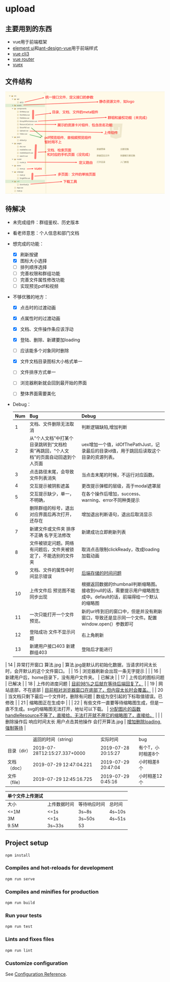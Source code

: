 # upload

## 主要用到的东西
 - vue用于前端框架
 - [element ui](https://element.eleme.cn/#/zh-CN/component/installation)和[ant-design-vue](https://vue.ant.design/docs/vue/introduce-cn/)用于前端样式
 - [vue cli3](https://cli.vuejs.org/zh/)
 - [vue router](https://router.vuejs.org/zh/installation.html)
 - [vuex](https://vuex.vuejs.org/)



## 文件结构

![1563720071820](./doc/1563720071820.png)



## 待解决

- 未完成组件：群组鉴权、历史版本

- 看老师意思：个人信息和部门文档

- 想完成的功能：

  - [x] 刷新按键
  - [x] 图标大小选择
  - [ ] 排列顺序选择
  - [ ] 完善权限和群组功能
  - [ ] 完善文件属性修改功能
  - [ ] 实现预览pdf和视频

- 不够优雅的地方：

  - [x] 点击时的过渡动画

  - [x] 点属性时的过渡动画

  - [x] 文档、文件操作条应该浮动

  - [x] 登陆、删除、新建要加loading

  - [ ] 应该能多个对象同时删除

  - [x] 文件文档目录图标大小格式单一

  - [ ] 文件排序方式单一

  - [ ] 浏览器刷新就会回到最开始的界面

  - [ ] 整体界面需要美化

    

- Debug：

  | Num  | Bug                                                          | Debug                                                        |
  | ---- | ------------------------------------------------------------ | ------------------------------------------------------------ |
  | 1    | 文档、文件删除无法取消                                       | 判断逻辑缺陷,增加判断                                        |
  | 2    | 从“个人文档”中打某个目录跳转到“文档检索”再跳回，“个人文档”的页面自动回退到个人页面 | uex增加一个值，idOfThePathJust，记录最后的目录id值，用于跳回后读取这个目录的资源列表。 |
  | 3    | 点击路径末尾，会导致文件列表消失                             | 当点击末尾的时候，不运行对应函数。                           |
  | 4    | 交互提示被阴影遮盖                                           | 更改提示弹框的层级，高于modal遮罩层                          |
  | 5    | 交互提示缺少，单一，不明确，                                 | 在各个操作后增加，success、warning、error不同种类提示        |
  | 6    | 删除群组的标号，退出对应界面后再次打开，还存在               | 增加退出判断语句，退出后取消显示                             |
  | 7    | 新建文件或文件夹 排序不正确 名字无法修改                     | 新建成功立即刷新列表                                         |
  | 8    | 文件被锁定问题。网络有问题后，文件夹被锁定了，不能选别的文件夹 | 取消点击限制clickReady，改成loading加载动画                  |
  | 9    | 文档、文件的属性中时间显示错误                               | <u>后端存储的时间问题</u>                                    |
  | 10   | 上传文件后 预览图不能同步出现                                | 根据返回数据的thumbnail判断缩略图。接收到null的话，需要提示用户缩略图生成中。default的话，前端得给一个默认的缩略图 |
  | 11   | 一次只能打开一个文件预览。                                   | 新的url传到旧的窗口中，但是并没有刷新窗口，导致还是显示同一个文件。配置window.open(）参数即可 |
  | 12   | 登陆成功 文件不显示问题                                      | 右上角刷新                                                   |
  | 13   | 新建用户接口403 新建群组403                                  | 登陆后才能进行                                               |
| 14   | 异常打开窗口 算法.jpg                                        | 算法.jpg是默认的初始化数据，当请求时间太长时，会开默认的这个文件窗口。 |
  | 15   | 浏览器刷新会出现一条无字提示                                 |                                                              |
  | 16   | 新建用户后，home目录下，没有用户文件夹。                     | 已解决                                                       |
  | 17   | 上传后的图标问题                                             | 已解决                                                       |
  | 18   | 上传的进度问题                                               | <u>目前98%之后就在等待后端回复了。</u>                       |
  | 19   | 网站底部，不在底部                                           | <u>目前相对浏览器窗口在底部了，但内容太长时会覆盖。</u>      |
  | 20   | 当文档只剩下最后一个文件时，删除有问题                       | 数组为空引起的下标取值错误。已修改                           |
  | 21   | 缩略图正在生成中                                             |                                                              |
  | 22   | 有些文件一直要等待缩略图生成，但是一直不生成。svg的缩略图无法打开，地址可以下载。 | <u>分配图片的函数handleResource不等了，直接给。无法打开就不用它的缩略图了，直接给。</u> |
  |      | 删除操作后 响应时间太长 用户点击其他操作 会打开算法.jpg      | <u>增加删除loading,强制等待</u>                              |
  
  |              |                              |                      |                    |
  | ------------ | ---------------------------- | -------------------- | ------------------ |
  |              | 返回的时间（string）         | 实际时间             | bug                |
  | 目录（dir）  | 2019-07-28T12:15:27.337+0000 | 2019-07-28  20:15:27 | 有个T，小时相差8个 |
  | 文档（doc）  | 2019-07-29 12:47:04.221      | 2019-07-29 20:47:04  | 小时相差8个        |
  | 文件（file） | 2019-07-29 12:45:16.725      | 2019-07-29 0:45:16   | 小时相差12个       |
  

| 单个文件上传测试 |              |              |        |
| ---------------- | ------------ | ------------ | ------ |
| 大小             | 上传数据时间 | 等待响应时间 | 总时间 |
| <=1M             | <=1s         | 3s~8s        | 4s~10s |
| 3M               | <=1s         | 3s~50s       | 4s~51s |
| 9.5M             | 3s~33s       | 53           |        |



## Project setup

```
npm install
```

### Compiles and hot-reloads for development
```
npm run serve
```

### Compiles and minifies for production
```
npm run build
```

### Run your tests
```
npm run test
```

### Lints and fixes files
```
npm run lint
```

### Customize configuration
See [Configuration Reference](https://cli.vuejs.org/config/).
